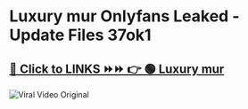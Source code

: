 
 # Luxury mur Onlyfans Leaked - Update Files 37ok1

## <h2><a href="https://clipsfans.com/Luxury_mur&ref=git">🔗 Click to LINKS ⏩⏩ 👉 🟢 Luxury mur </a></h2>

<a href="https://clipsfans.com/Luxury_mur&ref=git" rel="nofollow" data-target="animated-image.originalLink"><img src="https://i.ibb.co.com/xMMVF88/686577567.gif" alt="Viral Video Original" style="max-width: 100%; display: inline-block;" data-target="animated-image.originalImage"></a>

